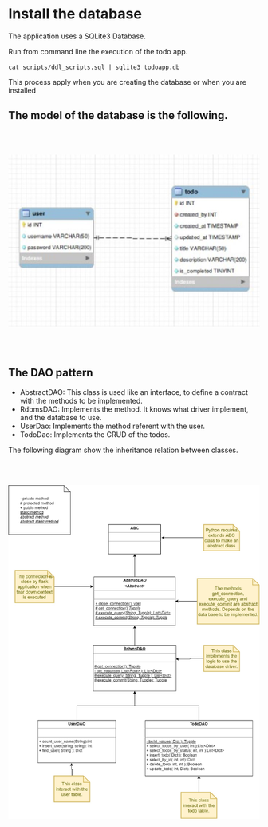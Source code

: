 # Install the database

The application uses a SQLite3 Database. 

Run from command line the execution of the todo app.

```
cat scripts/ddl_scripts.sql | sqlite3 todoapp.db
```

This process apply when you are creating the database or when you are installed


## The model of the database is the following.

<br/>
<br/>


<img src="images/DataBase_Diagram.JPG"
     alt="Login Page"/>


<br/><br/>

## The DAO pattern

- AbstractDAO: This class is used like an interface, to define a contract with the methods to be implemented.
- RdbmsDAO:  Implements the method. It knows what driver implement, and the database to use.
- UserDao: Implements the method referent with the user.
- TodoDao: Implements the CRUD of the todos.

The following diagram show the inheritance relation between classes.

<br/>
<br/>


<img src="images/TODO_DAO_Diagram_class.JPG"
     alt="Login Page"/>